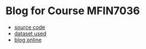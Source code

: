 # Blog for Course MFIN7036

- [source code](https://github.com/Insight-Group/MFIN7036/tree/main/code)
- [dataset used](https://github.com/Insight-Group/MFIN7036/tree/main/dataset)
- [blog online](https://insight-group.github.io/MFIN7036)

